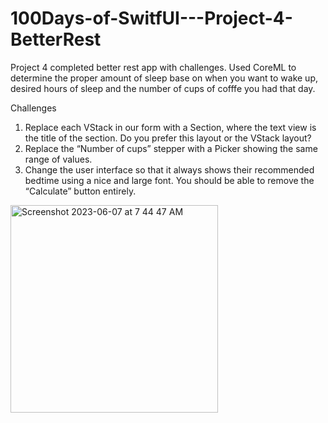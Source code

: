 # 100Days-of-SwitfUI---Project-4-BetterRest
Project 4 completed better rest app with challenges. Used CoreML to determine the proper amount of sleep base on when you want to wake up, desired hours of sleep and the number of cups of cofffe you had that day. 


Challenges

1. Replace each VStack in our form with a Section, where the text view is the title of the section. Do you prefer this layout or the VStack layout? 
2. Replace the “Number of cups” stepper with a Picker showing the same range of values.
3. Change the user interface so that it always shows their recommended bedtime using a nice and large font. You should be able to remove the “Calculate” button entirely.

<img width="332" alt="Screenshot 2023-06-07 at 7 44 47 AM" src="https://github.com/bTavares79/100Days-of-SwitfUI---Project-4-BetterRest/assets/105741177/abda8c9b-da13-46f2-aa3d-6f1e876a346b">
